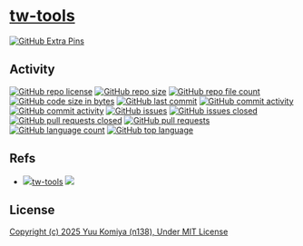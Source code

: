 # [tw-tools](https://github.com/n138-kz/tw-tools)

[![GitHub Extra Pins](https://github-readme-stats.vercel.app/api/pin/?locale=ja&show_owner=true&theme=graywhite&username=n138-kz&repo=tw-tools)](https://github.com/n138-kz/tw-tools)

## Activity

[![GitHub repo license](https://img.shields.io/github/license/n138-kz/tw-tools)](/LICENSE)
[![GitHub repo size](https://img.shields.io/github/repo-size/n138-kz/tw-tools)](/../../)
[![GitHub repo file count](https://img.shields.io/github/directory-file-count/n138-kz/tw-tools)](/../../)
[![GitHub code size in bytes](https://img.shields.io/github/languages/code-size/n138-kz/tw-tools)](/../../)
[![GitHub last commit](https://img.shields.io/github/last-commit/n138-kz/tw-tools)](/../../commits)
[![GitHub commit activity](https://img.shields.io/github/commit-activity/w/n138-kz/tw-tools)](/../../commits)
[![GitHub commit activity](https://img.shields.io/github/commit-activity/t/n138-kz/tw-tools)](/../../commits)
[![GitHub issues](https://img.shields.io/github/issues/n138-kz/tw-tools)](/../../issues)
[![GitHub issues closed](https://img.shields.io/github/issues-closed/n138-kz/tw-tools)](/../../issues)
[![GitHub pull requests closed](https://img.shields.io/github/issues-pr-closed/n138-kz/tw-tools)](/../../pulls)
[![GitHub pull requests](https://img.shields.io/github/issues-pr/n138-kz/tw-tools)](/../../pulls)
[![GitHub language count](https://img.shields.io/github/languages/count/n138-kz/tw-tools)](/../../)
[![GitHub top language](https://img.shields.io/github/languages/top/n138-kz/tw-tools)](/../../)

## Refs

- [![](https://www.google.com/s2/favicons?size=64&domain=https://github.com)tw-tools](https://github.com/n138-kz/tw-tools)
    [![](https://images-ext-1.discordapp.net/external/9qp481SxbpEOn7WY1QyBhKh8TN7r1f7SLX8peC5REx8/https/opengraph.githubassets.com/7558057423360a34bf952f4601b836edd3be27bc44d379b60b4cc125a48ee563/n138-kz/tw-tools?format=webp)](https://github.com/n138-kz/tw-tools)

## License

[Copyright (c) 2025 Yuu Komiya (n138), Under MIT License](LICENSE)  
